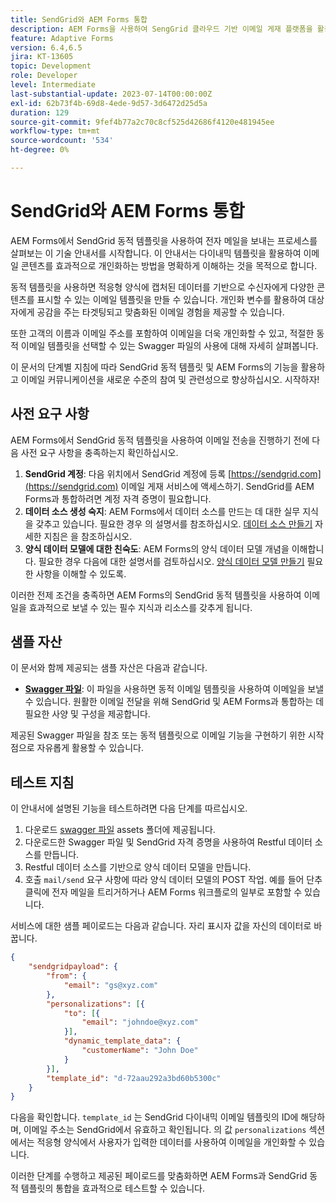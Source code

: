 ```yaml
---
title: SendGrid와 AEM Forms 통합
description: AEM Forms을 사용하여 SengGrid 클라우드 기반 이메일 게재 플랫폼을 활용합니다.
feature: Adaptive Forms
version: 6.4,6.5
jira: KT-13605
topic: Development
role: Developer
level: Intermediate
last-substantial-update: 2023-07-14T00:00:00Z
exl-id: 62b73f4b-69d8-4ede-9d57-3d6472d25d5a
duration: 129
source-git-commit: 9fef4b77a2c70c8cf525d42686f4120e481945ee
workflow-type: tm+mt
source-wordcount: '534'
ht-degree: 0%

---
```


# SendGrid와 AEM Forms 통합

AEM Forms에서 SendGrid 동적 템플릿을 사용하여 전자 메일을 보내는 프로세스를 살펴보는 이 기술 안내서를 시작합니다. 이 안내서는 다이내믹 템플릿을 활용하여 이메일 콘텐츠를 효과적으로 개인화하는 방법을 명확하게 이해하는 것을 목적으로 합니다.

동적 템플릿을 사용하면 적응형 양식에 캡처된 데이터를 기반으로 수신자에게 다양한 콘텐츠를 표시할 수 있는 이메일 템플릿을 만들 수 있습니다. 개인화 변수를 활용하여 대상자에게 공감을 주는 타겟팅되고 맞춤화된 이메일 경험을 제공할 수 있습니다.

또한 고객의 이름과 이메일 주소를 포함하여 이메일을 더욱 개인화할 수 있고, 적절한 동적 이메일 템플릿을 선택할 수 있는 Swagger 파일의 사용에 대해 자세히 살펴봅니다.

이 문서의 단계별 지침에 따라 SendGrid 동적 템플릿 및 AEM Forms의 기능을 활용하고 이메일 커뮤니케이션을 새로운 수준의 참여 및 관련성으로 향상하십시오. 시작하자!

## 사전 요구 사항

AEM Forms에서 SendGrid 동적 템플릿을 사용하여 이메일 전송을 진행하기 전에 다음 사전 요구 사항을 충족하는지 확인하십시오.

1. **SendGrid 계정**: 다음 위치에서 SendGrid 계정에 등록 [https://sendgrid.com](https://sendgrid.com) 이메일 게재 서비스에 액세스하기. SendGrid를 AEM Forms과 통합하려면 계정 자격 증명이 필요합니다.
1. **데이터 소스 생성 숙지**: AEM Forms에서 데이터 소스를 만드는 데 대한 실무 지식을 갖추고 있습니다. 필요한 경우 의 설명서를 참조하십시오. [데이터 소스 만들기](https://experienceleague.adobe.com/docs/experience-manager-learn/forms/ic-web-channel-tutorial/parttwo.html) 자세한 지침은 을 참조하십시오.
1. **양식 데이터 모델에 대한 친숙도**: AEM Forms의 양식 데이터 모델 개념을 이해합니다. 필요한 경우 다음에 대한 설명서를 검토하십시오. [양식 데이터 모델 만들기](https://experienceleague.adobe.com/docs/experience-manager-65/forms/form-data-model/create-form-data-models.html) 필요한 사항을 이해할 수 있도록.

이러한 전제 조건을 충족하면 AEM Forms의 SendGrid 동적 템플릿을 사용하여 이메일을 효과적으로 보낼 수 있는 필수 지식과 리소스를 갖추게 됩니다.

## 샘플 자산

이 문서와 함께 제공되는 샘플 자산은 다음과 같습니다.

* **[Swagger 파일](assets/SendGridWithDynamicTemplate.yaml)**: 이 파일을 사용하면 동적 이메일 템플릿을 사용하여 이메일을 보낼 수 있습니다. 원활한 이메일 전달을 위해 SendGrid 및 AEM Forms과 통합하는 데 필요한 사양 및 구성을 제공합니다.

제공된 Swagger 파일을 참조 또는 동적 템플릿으로 이메일 기능을 구현하기 위한 시작점으로 자유롭게 활용할 수 있습니다.

## 테스트 지침

이 안내서에 설명된 기능을 테스트하려면 다음 단계를 따르십시오.

1. 다운로드 [swagger 파일](assets/SendGridWithDynamicTemplate.yaml) assets 폴더에 제공됩니다.
2. 다운로드한 Swagger 파일 및 SendGrid 자격 증명을 사용하여 Restful 데이터 소스를 만듭니다.
3. Restful 데이터 소스를 기반으로 양식 데이터 모델을 만듭니다.
4. 호출 `mail/send` 요구 사항에 따라 양식 데이터 모델의 POST 작업. 예를 들어 단추 클릭에 전자 메일을 트리거하거나 AEM Forms 워크플로의 일부로 포함할 수 있습니다.

서비스에 대한 샘플 페이로드는 다음과 같습니다. 자리 표시자 값을 자신의 데이터로 바꿉니다.

```json
{
    "sendgridpayload": {
        "from": {
            "email": "gs@xyz.com"
        },
        "personalizations": [{
            "to": [{
                "email": "johndoe@xyz.com"
            }],
            "dynamic_template_data": {
                "customerName": "John Doe"
            }
        }],
        "template_id": "d-72aau292a3bd60b5300c"
    }
}
```

다음을 확인합니다. `template_id` 는 SendGrid 다이내믹 이메일 템플릿의 ID에 해당하며, 이메일 주소는 SendGrid에서 유효하고 확인됩니다. 의 값 `personalizations` 섹션에서는 적응형 양식에서 사용자가 입력한 데이터를 사용하여 이메일을 개인화할 수 있습니다.

이러한 단계를 수행하고 제공된 페이로드를 맞춤화하면 AEM Forms과 SendGrid 동적 템플릿의 통합을 효과적으로 테스트할 수 있습니다.
